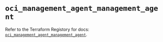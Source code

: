 # `oci_management_agent_management_agent`

Refer to the Terraform Registory for docs: [`oci_management_agent_management_agent`](https://registry.terraform.io/providers/oracle/oci/6.18.0/docs/resources/management_agent_management_agent).
